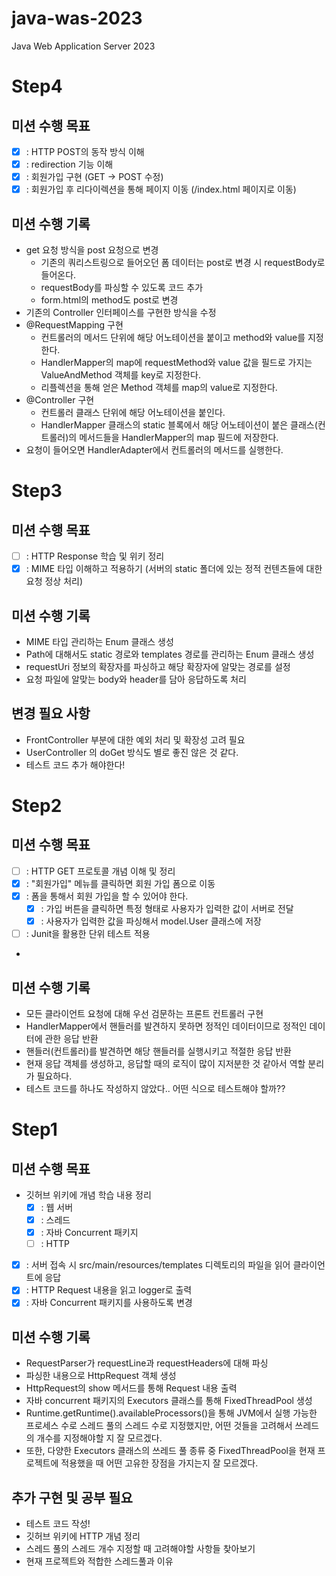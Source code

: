 # java-was-2023
Java Web Application Server 2023

# Step4
## 미션 수행 목표
- [X] : HTTP POST의 동작 방식 이해
- [X] : redirection 기능 이해
- [X] : 회원가입 구현 (GET -> POST 수정)
- [X] : 회원가입 후 리다이렉션을 통해 페이지 이동 (/index.html 페이지로 이동)

## 미션 수행 기록
- get 요청 방식을 post 요청으로 변경
  - 기존의 쿼리스트링으로 들어오던 폼 데이터는 post로 변경 시 requestBody로 들어온다.
  - requestBody를 파싱할 수 있도록 코드 추가
  - form.html의 method도 post로 변경
- 기존의 Controller 인터페이스를 구현한 방식을 수정
- @RequestMapping 구현
  - 컨트롤러의 메서드 단위에 해당 어노테이션을 붙이고 method와 value를 지정한다.
  - HandlerMapper의 map에 requestMethod와 value 값을 필드로 가지는 ValueAndMethod 객체를 key로 지정한다.
  - 리플렉션을 통해 얻은 Method 객체를 map의 value로 지정한다.
- @Controller 구현
  - 컨트롤러 클래스 단위에 해당 어노테이션을 붙인다.
  - HandlerMapper 클래스의 static 블록에서 해당 어노테이션이 붙은 클래스(컨트롤러)의 메서드들을 HandlerMapper의 map 필드에 저장한다.
- 요청이 들어오면 HandlerAdapter에서 컨트롤러의 메서드를 실행한다.

# Step3
## 미션 수행 목표
- [ ] : HTTP Response 학습 및 위키 정리
- [X] : MIME 타입 이해하고 적용하기 (서버의 static 폴더에 있는 정적 컨텐츠들에 대한 요청 정상 처리)

## 미션 수행 기록
- MIME 타입 관리하는 Enum 클래스 생성
- Path에 대해서도 static 경로와 templates 경로를 관리하는 Enum 클래스 생성
- requestUri 정보의 확장자를 파싱하고 해당 확장자에 알맞는 경로를 설정
- 요청 파일에 알맞는 body와 header를 담아 응답하도록 처리

## 변경 필요 사항
- FrontController 부분에 대한 예외 처리 및 확장성 고려 필요
- UserController 의 doGet 방식도 별로 좋진 않은 것 같다.
- 테스트 코드 추가 해야한다! 

# Step2
## 미션 수행 목표
- [ ] : HTTP GET 프로토콜 개념 이해 및 정리
- [X] : "회원가입" 메뉴를 클릭하면 회원 가입 폼으로 이동
- [X] : 폼을 통해서 회원 가입을 할 수 있어야 한다.
  - [X] : 가입 버튼을 클릭하면 특정 형태로 사용자가 입력한 값이 서버로 전달
  - [X] : 사용자가 입력한 값을 파싱해서 model.User 클래스에 저장
- [ ] : Junit을 활용한 단위 테스트 적용
- 

## 미션 수행 기록
- 모든 클라이언트 요청에 대해 우선 검문하는 프론트 컨트롤러 구현
- HandlerMapper에서 핸들러를 발견하지 못하면 정적인 데이터이므로 정적인 데이터에 관한 응답 반환
- 핸들러(컨트롤러)를 발견하면 해당 핸들러를 실행시키고 적절한 응답 반환
- 현재 응답 객체를 생성하고, 응답할 때의 로직이 많이 지저분한 것 같아서 역할 분리가 필요하다.
- 테스트 코드를 하나도 작성하지 않았다.. 어떤 식으로 테스트해야 할까?? 


# Step1
## 미션 수행 목표
- 깃허브 위키에 개념 학습 내용 정리 
  - [X] : 웹 서버
  - [X] : 스레드
  - [X] : 자바 Concurrent 패키지
  - [ ] : HTTP
- [X] : 서버 접속 시 src/main/resources/templates 디렉토리의 파일을 읽어 클라이언트에 응답
- [X] : HTTP Request 내용을 읽고 logger로 출력
- [X] : 자바 Concurrent 패키지를 사용하도록 변경

## 미션 수행 기록
- RequestParser가 requestLine과 requestHeaders에 대해 파싱
- 파싱한 내용으로 HttpRequest 객체 생성
- HttpRequest의 show 메서드를 통해 Request 내용 출력
- 자바 concurrent 패키지의 Executors 클래스를 통해 FixedThreadPool 생성
- Runtime.getRuntime().availableProcessors()을 통해 JVM에서 실행 가능한 프로세스 수로 스레드 풀의 스레드 수로 지정했지만,
  어떤 것들을 고려해서 쓰레드의 개수를 지정해야할 지 잘 모르겠다.
- 또한, 다양한 Executors 클래스의 쓰레드 풀 종류 중 FixedThreadPool을 현재 프로젝트에 적용했을 때 어떤 고유한 장점을 가지는지 잘 모르겠다.   

## 추가 구현 및 공부 필요
- 테스트 코드 작성!
- 깃허브 위키에 HTTP 개념 정리
- 스레드 풀의 스레드 개수 지정할 때 고려해야할 사항들 찾아보기
- 현재 프로젝트와 적합한 스레드풀과 이유

